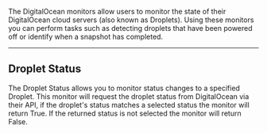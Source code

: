 The DigitalOcean monitors allow users to monitor the state of their DigitalOcean cloud servers (also known as Droplets). Using these monitors you can perform tasks such as detecting droplets that have been powered off or identify when a snapshot has completed.

---

## Droplet Status

The Droplet Status allows you to monitor status changes to a specified Droplet. This monitor will request the droplet status from DigitalOcean via their API, if the droplet's status matches a selected status the monitor will return True. If the returned status is not selected the monitor will return False.

